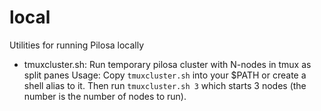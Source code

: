 # local

Utilities for running Pilosa locally

- tmuxcluster.sh: Run temporary pilosa cluster with N-nodes in tmux as split panes
  Usage: Copy `tmuxcluster.sh` into your $PATH or create a shell alias to it. Then run `tmuxcluster.sh 3` which starts 3 nodes (the number is the number of nodes to run).
